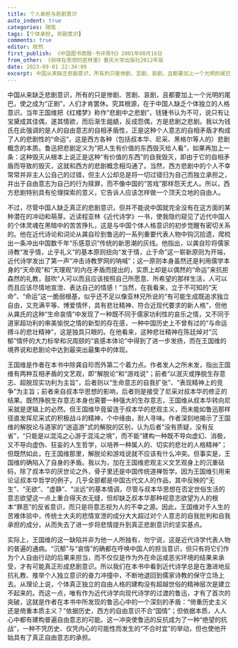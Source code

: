 ```yaml
---
title: 个人承担与悲剧意识
auto_indent: true
categories: 随笔
tags: [个体承担, 悲剧意识]
comments: true
editor: 皎然
first_publish: 《中国图书商报·书评周刊》2001年08月16日
from_other: 《徜徉在思想的密林里》重庆大学出版社2012年版
date: 2023-09-01 22:34:09
excerpt: 中国从来缺乏悲剧意识，所有的只是惨剧、苦剧、哀剧，且都要加上一个光明的尾巴，使之成为“正剧”，人们才肯罢休。究其根源，在于中国人缺乏个体独立的人格意识。当年王国维把《红楼梦》称作“悲剧中之悲剧”，钱锺书认为不可，说只有让宝黛成其佳偶，遂其情欲，而后渐生龃龉，反成怨偶，方是悲剧之悲剧。我以为钱氏在此强调的是人的自由意志的自相矛盾性，正是这种个人意志的自相矛盾才构成了人的悲剧性的“命运”，这是西方各种（包括叔本华、尼采、黑格尔等人的）悲剧概念的本质。
---
```

中国从来缺乏悲剧意识，所有的只是惨剧、苦剧、哀剧，且都要加上一个光明的尾巴，使之成为“正剧”，人们才肯罢休。究其根源，在于中国人缺乏个体独立的人格意识。当年王国维把《红楼梦》称作“悲剧中之悲剧”，钱锺书认为不可，说只有让宝黛成其佳偶，遂其情欲，而后渐生龃龉，反成怨偶，方是悲剧之悲剧。我以为钱氏在此强调的是人的自由意志的自相矛盾性，正是这种个人意志的自相矛盾才构成了人的悲剧性的“命运”，这是西方各种（包括叔本华、尼采、黑格尔等人的）悲剧概念的本质。鲁迅把悲剧定义为“把人生有价值的东西毁灭给人看”，如果再加上一条：这种毁灭从根本上说正是这种“有价值的东西”的自我毁灭，即由于它的自相矛盾而导致的毁灭，这就和西方的悲剧概念相沟通了。当然，西方悲剧中的个人不幸常常并非主人公自己的过错，但主人公却总是将一切过错归为自己而独立承担之，并出于自由意志为自己的行为赎罪，而不像中国的“苦戏”那样怨天尤人。所以，西方悲剧特别具有伦理探索的意义，它告诉人应该怎样做一个顶天立地的自由人。

不过，尽管中国人缺乏真正的悲剧意识，但并不能说中国就完全没有在这方面的某种潜在的冲动和萌芽。近读程亚林《近代诗学》一书，使我隐约窥见了近代中国人的个体灵魂在黑暗中的苦苦挣扎，这是与中国个体人格意识的初步觉醒有密切关系的。他在近代诗论和词论从龚自珍到鲁迅的一系列重要代表人物中钩沉拾遗，爬梳出一条冲出中国数千年“乐感意识”传统的新思潮的灰线。他指出，以龚自珍将儒家诗教“发乎情，止乎礼义”的基本原则扭向“发于情，止于命”这一崭新原则为开端，近代诗学发出了第一声“冲击诗教罗网的呐喊”；这一原则本身虽然还是利用儒学本身的“天命观”和“天理观”的内在矛盾而提出的，实质上却是以偶然的“命运”来抗拒森然的礼教，鼓吹“人可以而且应该按照自己所愿意、所希望的那样生活，人可以而且应该尽情地宣泄、表达自己的情感！”当然，在我看来，立于不可知的“天命”、“命运”这一脆弱根基，似乎还不足以像亚林兄所说的“有可能生成既追求独立自由，又充满平等、博爱情怀，具有悲壮精神、符合近现代要求的新人格”，但他从龚氏的这种“生命哀情”中发现了一种既不同于儒家功利性的哀乐之情，又不同于道家超功利的审美愉悦之情的新型的存在感，一种中国历史上不曾有过的“与命运搏斗的悲壮精神”，这是独具只眼的。在他看来，这种悲壮精神在陈廷焯对“沉郁”情怀的大力标举和况周颐的“哀感本体论”中得到了进一步发扬，而在王国维的境界说和悲剧论中达到最突出最集中的体现。

王国维是作者在本书中除龚自珍而外第二个着力点。作者发人之所未发，指出王国维有两种互相矛盾的文艺观，即“解脱论”和“游戏说”；前者“以泯灭或挣脱生存意志、超脱现实功利为主旨”，后者则以“生命意志的自我扩张”、“表现精神上的竞争”为主旨；前者来自叔本华思想的影响，后者则是接受了尼采对叔本华的修正的结果。既然挣脱生存意志本身也需要一种强大的生存意志，王国维从叔本华转向尼采就是逻辑上的必然。但王国维毕竟留连于叔本华的悲观主义，而未能如鲁迅那样径直发挥尼采式的积极战斗的精神，个中缘由，耐人寻味。作者深刻地揭示了王国维的解脱论与道家的“逍遥游”式的解脱的区别，认为后者“没有质疑，没有反省”，“只能是以混沌之心游于混沌之境”，而不能“建构一种既不导向虚幻、消极，又不导向虚伪、狂妄的人生哲学，以培养一种属人的、切实的悲壮的人格精神”；但既然如此，在王国维那里，解脱论和游戏说就不应该有什么冲突。但事实是，王国维的确陷入了自身的矛盾。我以为，加在王国维悲观主义文艺观身上的沉重砝码，除了叔本华的厌世论之外，骨子里还是中国传统道禅哲学。因为王国维引用来论证叔本华哲学的例子，几乎全部都是中国古代文人的作品，其中反映的“无生”、“无欲”、“虚静”、“淡远”的基本情调，尽管与叔本华思想在否定世俗生活的意志欲望这一点上重合得天衣无缝，但却缺乏叔本华那种视意志欲望为人的根本“罪恶”的反省意识，而只是将意志视为人的不幸之源。因此，王国维对于人生的苦难体验中，传统士大夫的悲情宣泄的成分大大超过对个人意志的自我批判和自我承担的成分，从而失去了进一步将悲情提升到真正悲剧意识的坚实基点。

实际上，王国维的这一缺陷并非为他一人所独有，勿宁说，这是近代诗学代表人物的普遍的通病。“沉郁”与“哀情”的确都在呼唤中国人的担当意识，但只有将它们作为个人自由行动的后果来担当，而不仅仅是作为外在命运或恶劣环境的结果来承受，才有可能真正形成悲剧意识。所以我们在本书中看到近代诗学总是在激进地反抗礼教、推举个人独立意识的奋力冲撞中，不断地退回到儒家诗教的保守立场上去。从理论上说，个体真正独立的自由人格的建构没有超越世俗的精神层次是建立不起来的。而这一点，唯有作为近代诗学向现代诗学的过渡的鲁迅，才有了首次的突破，这就是作者在本书中所发现的鲁迅心中的一个深刻的矛盾：“倚重历史主义还是倚重本质主义？”依据历史，西方的自由意识不合“国情”；但依据本质，人人心中都有建构普遍自由意志的可能。这一冲突使鲁迅的反抗成为了一种“绝望的抗战”，一种不凭历史、仅凭内心的可能性而发生的“不合时宜”的举动，但也使他开始具有了真正自由意志的承担。
